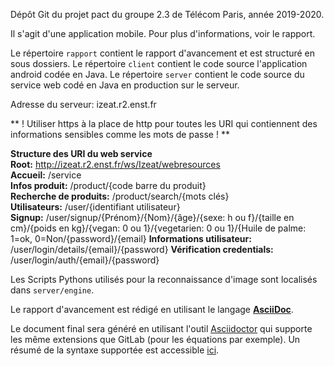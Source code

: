 Dépôt Git du projet pact du groupe 2.3 de Télécom Paris, année 2019-2020.

Il s'agit d'une application mobile. Pour plus d'informations, voir le rapport.

Le répertoire `rapport` contient le rapport d'avancement et est structuré en sous dossiers.
Le répertoire `client` contient le code source l'application android codée en Java.
Le répertoire `server` contient le code source du service web codé en Java en production sur le serveur.

Adresse du serveur: izeat.r2.enst.fr

** ! Utiliser https à la place de http pour toutes les URI qui contiennent des informations sensibles comme les mots de passe ! **

**Structure des URI du web service**    
**Root:** http://izeat.r2.enst.fr/ws/Izeat/webresources       
**Accueil:** /service   
**Infos produit:** /product/{code barre du produit}     
**Recherche de produits:** /product/search/{mots clés}      
**Utilisateurs:** /user/{identifiant utilisateur}       
**Signup:** /user/signup/{Prénom}/{Nom}/{âge}/{sexe: h ou f}/{taille en cm}/{poids en kg}/{vegan: 0 ou 1}/{vegetarien: 0 ou 1}/{Huile de palme: 1=ok, 0=Non/{password}/{email}
**Informations utilisateur:** /user/login/details/{email}/{password}
**Vérification credentials:** /user/login/auth/{email}/{password}

Les Scripts Pythons utilisés pour la reconnaissance d'image sont localisés dans `server/engine`.

Le rapport d'avancement est rédigé  en utilisant le langage [**AsciiDoc**](http://asciidoc.org/).

Le document final sera généré en utilisant l'outil [Asciidoctor](http://asciidoctor.org/) qui supporte les même extensions que GitLab (pour les équations par exemple).
Un résumé de la syntaxe supportée est accessible [ici](http://asciidoctor.org/docs/asciidoc-syntax-quick-reference/).

